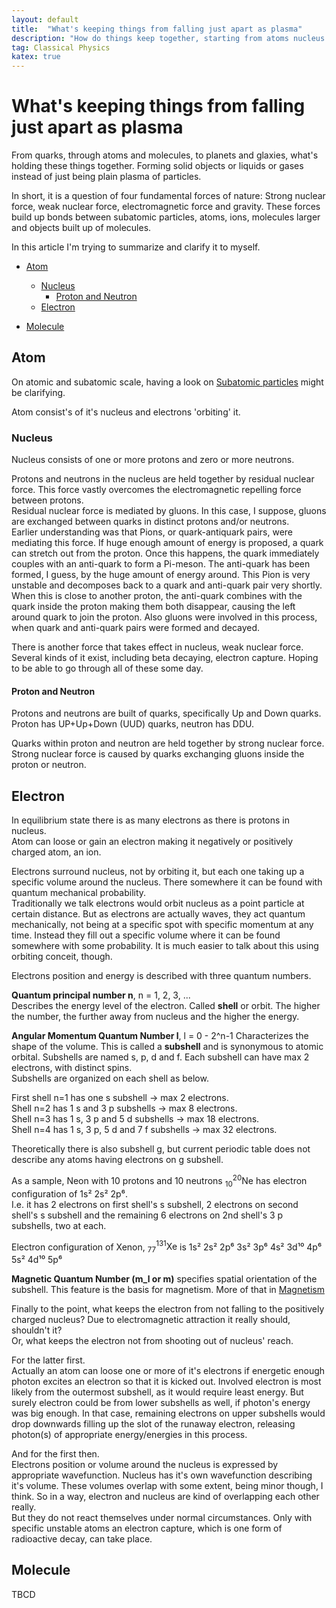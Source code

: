 ```yaml
---
layout: default
title:  "What's keeping things from falling just apart as plasma"
description: "How do things keep together, starting from atoms nucleus to universe"
tag: Classical Physics
katex: true
---
```


# What's keeping things from falling just apart as plasma

From quarks, through atoms and molecules, to planets and glaxies, what's holding these things together. Forming solid objects or liquids or gases instead of just being plain plasma of particles.

In short, it is a question of four fundamental forces of nature: Strong nuclear force, weak nuclear force, electromagnetic force and gravity. These forces build up bonds between subatomic particles, atoms, ions, molecules larger and objects built up of molecules.

In this article I'm trying to summarize and clarify it to myself.


- [Atom](#atom)
	- [Nucleus](#nucleus)
		- [Proton and Neutron](#proton-and-neutron)
	- [Electron](#electron)
	
- [Molecule](#molecule)

## Atom
On atomic and subatomic scale, having a look on [Subatomic particles](../../../2022/09/29/subatomic-particles) might be clarifying.  

Atom consist's of it's nucleus and electrons 'orbiting' it.

### Nucleus
Nucleus consists of one or more protons and zero or more neutrons.

Protons and neutrons in the nucleus are held together by residual nuclear force. This force vastly overcomes the electromagnetic repelling force between protons.  
Residual nuclear force is mediated by gluons. In this case, I suppose, gluons are exchanged between quarks in distinct protons and/or neutrons.  
Earlier understanding was that Pions, or quark-antiquark pairs, were mediating this force. If huge enough amount of energy is proposed, a quark can stretch out from the proton. Once this happens, the quark immediately couples with an anti-quark to form a Pi-meson. The anti-quark has been formed, I guess, by the huge amount of energy around. This Pion is very unstable and decomposes back to a quark and anti-quark pair very shortly. When this is close to another proton, the anti-quark combines with the quark inside the proton making them both disappear, causing the left around quark to join the proton. Also gluons were involved in this process, when quark and anti-quark pairs were formed and decayed.

There is another force that takes effect in nucleus, weak nuclear force. Several kinds of it exist, including beta decaying, electron capture. Hoping to be able to go through all of these some day.

#### Proton and Neutron
Protons and neutrons are built of quarks, specifically Up and Down quarks.  
Proton has UP+Up+Down (UUD) quarks, neutron has DDU.  

Quarks within proton and neutron are held together by strong nuclear force.  
Strong nuclear force is caused by quarks exchanging gluons inside the proton or neutron.



## Electron
In equilibrium state there is as many electrons as there is protons in nucleus.  
Atom can loose or gain an electron making it negatively or positively charged atom, an ion. 

Electrons surround nucleus, not by orbiting it, but each one taking up a specific volume around the nucleus. There somewhere it can be found with quantum mechanical probability.  
Traditionally we talk electrons would orbit nucleus as a point particle at certain distance. But as electrons are actually waves, they act quantum mechanically, not being at a specific spot with specific momentum at any time. Instead they fill out a specific volume where it can be found somewhere with some probability. It is much easier to talk about this using orbiting conceit, though.  

Electrons position and energy is described with three quantum numbers.  

**Quantum principal number n**, n = 1, 2, 3, ...  
Describes the energy level of the electron. Called **shell** or orbit. The higher the number, the further away from nucleus and the higher the energy.  

**Angular Momentum Quantum Number l**, l = 0 - 2^n-1
Characterizes the shape of the volume. This is called a **subshell** and is synonymous to atomic orbital.  Subshells are named s, p, d and f. Each subshell can have max 2 electrons, with distinct spins.  
Subshells are organized on each shell as below.  

First shell n=1 has one s subshell -> max 2 electrons.  
Shell n=2 has 1 s and 3 p subshells -> max 8 electrons.  
Shell n=3 has 1 s, 3 p and 5 d subshells -> max 18 electrons.  
Shell n=4 has 1 s, 3 p, 5 d and 7 f subshells -> max 32 electrons.  

Theoretically there is also subshell g, but current periodic table does not describe any atoms having electrons on g subshell.

As a sample, Neon with 10 protons and 10 neutrons $^{20}_{10}\text{Ne}$ has electron configuration of 1s² 2s² 2p⁶.  
I.e. it has 2 electrons on first shell's s subshell, 2 electrons on second shell's s subshell and the remaining 6 electrons on 2nd shell's 3 p subshells, two at each.

Electron configuration of Xenon, $^{131}_{77}\text{Xe}$ is 1s² 2s² 2p⁶ 3s² 3p⁶ 4s² 3d¹⁰ 4p⁶ 5s² 4d¹⁰ 5p⁶


**Magnetic Quantum Number (m_l or m)** specifies spatial orientation of the subshell. This feature is the basis for magnetism. More of that in [Magnetism](../../../2022/09/20/magnetism.html)

Finally to the point, what keeps the electron from not falling to the positively charged nucleus? Due to electromagnetic attraction it really should, shouldn't it?  
Or, what keeps the electron not from shooting out of nucleus' reach.

For the latter first.  
Actually an atom can loose one or more of it's electrons if energetic enough photon excites an electron so that it is kicked out. Involved electron is most likely from the outermost subshell, as it would require least energy. But surely electron could be from lower subshells as well, if photon's energy was big enough. In that case, remaining electrons on upper subshells would drop downwards filling up the slot of the runaway electron, releasing photon(s) of appropriate energy/energies in this process.

And for the first then.  
Electrons position or volume around the nucleus is expressed by appropriate wavefunction. Nucleus has it's own wavefunction describing it's volume. These volumes overlap with some extent, being minor though, I think. So in a way, electron and nucleus are kind of overlapping each other really.  
But they do not react themselves under normal circumstances. Only with specific unstable atoms an electron capture, which is one form of radioactive decay, can take place.


## Molecule
TBCD






 

